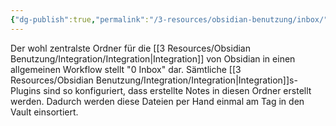 ```yaml
---
{"dg-publish":true,"permalink":"/3-resources/obsidian-benutzung/inbox/","noteIcon":"","created":"2024-04-14T12:44:56.713+02:00","updated":"2024-04-15T08:30:15.630+02:00"}
---
```



Der wohl zentralste Ordner für die [[3 Resources/Obsidian Benutzung/Integration/Integration\|Integration]] von Obsidian in einen allgemeinen Workflow stellt "0 Inbox" dar. Sämtliche [[3 Resources/Obsidian Benutzung/Integration/Integration\|Integration]]s-Plugins sind so konfiguriert, dass erstellte Notes in diesen Ordner erstellt werden. Dadurch werden diese Dateien per Hand einmal am Tag in den Vault einsortiert.
